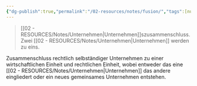 ```yaml
---
{"dg-publish":true,"permalink":"/02-resources/notes/fusion/","tags":[null],"noteIcon":"","updated":"2024-06-09T19:57:29.948+02:00"}
---
```


>[[02 - RESOURCES/Notes/Unternehmen\|Unternehmen]]szusammenschluss. Zwei [[02 - RESOURCES/Notes/Unternehmen\|Unternehmen]] werden zu eins.

Zusammenschluss rechtlich selbständiger Unternehmen zu einer wirtschaftlichen Einheit und rechtlichen Einheit, wobei entweder das eine [[02 - RESOURCES/Notes/Unternehmen\|Unternehmen]] das andere eingliedert oder ein neues gemeinsames Unternehmen entstehen.